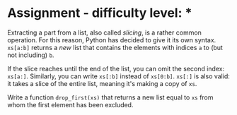 # Assignment - difficulty level: *

Extracting a part from a list, also called *slicing*, is a rather common operation.
For this reason, Python has decided to give it its own syntax.
`xs[a:b]` returns a *new* list that contains the elements with indices `a` to (but not including) `b`.

If the slice reaches until the end of the list, you can omit the second index: `xs[a:]`.
Similarly, you can write `xs[:b]` instead of `xs[0:b]`.
`xs[:]` is also valid: it takes a slice of the entire list, meaning it's making a copy of `xs`.

Write a function `drop_first(xs)` that returns a new list equal to `xs` from whom the first element has been excluded.
